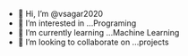 - 👋 Hi, I’m @vsagar2020
- 👀 I’m interested in ...Programing
- 🌱 I’m currently learning ...Machine Learning
- 💞️ I’m looking to collaborate on ...projects
